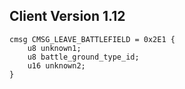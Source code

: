 ## Client Version 1.12

```rust,ignore
cmsg CMSG_LEAVE_BATTLEFIELD = 0x2E1 {
    u8 unknown1;    
    u8 battle_ground_type_id;    
    u16 unknown2;    
}

```
